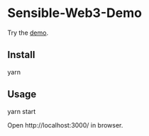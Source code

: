 # Sensible-Web3-Demo

Try the [demo][demo].

## Install

yarn 

## Usage

yarn start

Open http://localhost:3000/ in browser.  

[demo]: https://demo.sensilet.com
